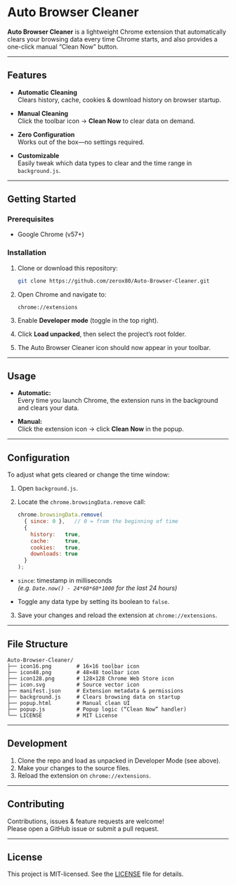 # Auto Browser Cleaner

**Auto Browser Cleaner** is a lightweight Chrome extension that automatically clears your browsing data every time Chrome starts, and also provides a one-click manual “Clean Now” button.

---

## Features

- **Automatic Cleaning**  
  Clears history, cache, cookies & download history on browser startup.  

- **Manual Cleaning**  
  Click the toolbar icon → **Clean Now** to clear data on demand.  

- **Zero Configuration**  
  Works out of the box—no settings required.  

- **Customizable**  
  Easily tweak which data types to clear and the time range in `background.js`.

---

## Getting Started

### Prerequisites

- Google Chrome (v57+)

### Installation

1. Clone or download this repository:

   ```bash
   git clone https://github.com/zerox80/Auto-Browser-Cleaner.git
   ```

2. Open Chrome and navigate to:

   ```
   chrome://extensions
   ```

3. Enable **Developer mode** (toggle in the top right).

4. Click **Load unpacked**, then select the project’s root folder.

5. The Auto Browser Cleaner icon should now appear in your toolbar.

---

## Usage

- **Automatic:**  
  Every time you launch Chrome, the extension runs in the background and clears your data.

- **Manual:**  
  Click the extension icon → click **Clean Now** in the popup.

---

## Configuration

To adjust what gets cleared or change the time window:

1. Open `background.js`.

2. Locate the `chrome.browsingData.remove` call:

   ```javascript
   chrome.browsingData.remove(
     { since: 0 },   // 0 = from the beginning of time
     {
       history:   true,
       cache:     true,
       cookies:   true,
       downloads: true
     }
   );
   ```

- `since`: timestamp in milliseconds  
  *(e.g. `Date.now() - 24*60*60*1000` for the last 24 hours)*

- Toggle any data type by setting its boolean to `false`.

3. Save your changes and reload the extension at `chrome://extensions`.

---

## File Structure

```
Auto-Browser-Cleaner/
├── icon16.png        # 16×16 toolbar icon
├── icon48.png        # 48×48 toolbar icon
├── icon128.png       # 128×128 Chrome Web Store icon
├── icon.svg          # Source vector icon
├── manifest.json     # Extension metadata & permissions
├── background.js     # Clears browsing data on startup
├── popup.html        # Manual clean UI
├── popup.js          # Popup logic (“Clean Now” handler)
└── LICENSE           # MIT License
```

---

## Development

1. Clone the repo and load as unpacked in Developer Mode (see above).
2. Make your changes to the source files.
3. Reload the extension on `chrome://extensions`.

---

## Contributing

Contributions, issues & feature requests are welcome!  
Please open a GitHub issue or submit a pull request.

---

## License

This project is MIT-licensed. See the [LICENSE](./LICENSE) file for details.